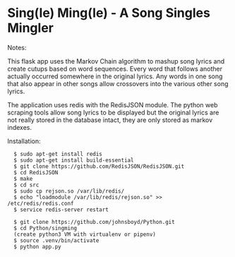 # Sing(le) Ming(le) - A Song Singles Mingler
 
Notes:

This flask app uses the Markov Chain algorithm to mashup song lyrics and create cutups based on word sequences.
Every word that follows another actually occurred somewhere in the original lyrics.  Any words in one song that
also appear in other songs allow crossovers into the various other song lyrics.  

The application uses redis with the RedisJSON module.  The python web scraping tools allow song lyrics to be 
displayed but the original lyrics are not really stored in the database intact, they are only stored as markov 
indexes. 


Installation:
```
  $ sudo apt-get install redis
  $ sudo apt-get install build-essential
  $ git clone https://github.com/RedisJSON/RedisJSON.git
  $ cd RedisJSON
  $ make
  $ cd src
  $ sudo cp rejson.so /var/lib/redis/
  $ echo "loadmodule /var/lib/redis/rejson.so" >> /etc/redis/redis.conf
  $ service redis-server restart
  
  $ git clone https://github.com/johnsboyd/Python.git
  $ cd Python/singming
  (create python3 VM with virtualenv or pipenv)
  $ source .venv/bin/activate
  $ python app.py
```
